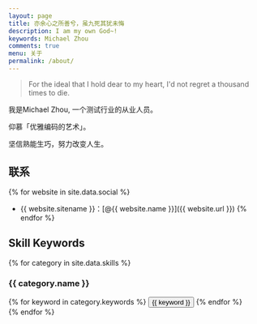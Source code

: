 ```yaml
---
layout: page
title: 亦余心之所善兮，虽九死其犹未悔
description: I am my own God~!
keywords: Michael Zhou
comments: true
menu: 关于
permalink: /about/
---
```


> For the ideal that I hold dear to my heart, I'd not regret a thousand times to die.

我是Michael Zhou, 一个测试行业的从业人员。

仰慕「优雅编码的艺术」。

坚信熟能生巧，努力改变人生。

## 联系

{% for website in site.data.social %}
* {{ website.sitename }}：[@{{ website.name }}]({{ website.url }})
{% endfor %}

## Skill Keywords

{% for category in site.data.skills %}
### {{ category.name }}
<div class="btn-inline">
{% for keyword in category.keywords %}
<button class="btn btn-outline" type="button">{{ keyword }}</button>
{% endfor %}
</div>
{% endfor %}
